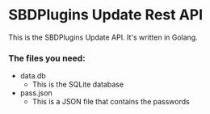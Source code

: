 # SBDPlugins Update Rest API
This is the SBDPlugins Update API. It's written in Golang.

### The files you need:
- data.db
  - This is the SQLite database
- pass.json
  - This is a JSON file that contains the passwords